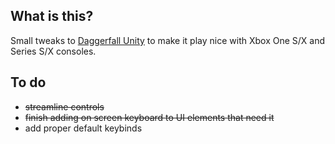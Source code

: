 ## What is this?
Small tweaks to [Daggerfall Unity](https://github.com/Interkarma/daggerfall-unity) to make it play nice with Xbox One S/X and Series S/X consoles.

## To do
+ ~~streamline controls~~
+ ~~finish adding on screen keyboard to UI elements that need it~~
+ add proper default keybinds
